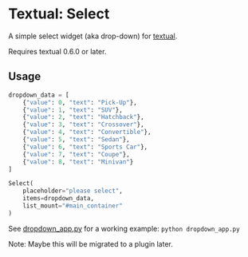 # Textual: Select

A simple select widget (aka drop-down) for [textual](https://github.com/Textualize/textual).

Requires textual 0.6.0 or later.

## Usage

```python
dropdown_data = [
    {"value": 0, "text": "Pick-Up"},
    {"value": 1, "text": "SUV"},
    {"value": 2, "text": "Hatchback"},
    {"value": 3, "text": "Crossover"},
    {"value": 4, "text": "Convertible"},
    {"value": 5, "text": "Sedan"},
    {"value": 6, "text": "Sports Car"},
    {"value": 7, "text": "Coupe"},
    {"value": 8, "text": "Minivan"}
]

Select(
    placeholder="please select",
    items=dropdown_data,
    list_mount="#main_container"
)
```

See [dropdown_app.py](dropdown_app.py) for a working example: `python dropdown_app.py`

Note: Maybe this will be migrated to a plugin later.
